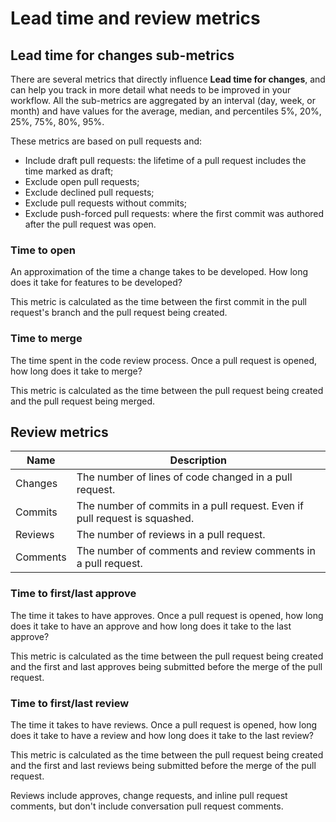 # Lead time and review metrics

## Lead time for changes sub-metrics
There are several metrics that directly influence **Lead time for changes**, and can help you track in more detail what needs to be improved in your workflow.
All the sub-metrics are aggregated by an interval (day, week, or month) and have values for the average, median, and percentiles 5%, 20%, 25%, 75%, 80%, 95%.

These metrics are based on pull requests and:

-   Include draft pull requests: the lifetime of a pull request includes the time marked as draft;
-   Exclude open pull requests;
-   Exclude declined pull requests;
-   Exclude pull requests without commits;
-   Exclude push-forced pull requests: where the first commit was authored after the pull request was open.

### Time to open

An approximation of the time a change takes to be developed. How long does it take for features to be developed?

This metric is calculated as the time between the first commit in the pull request's branch and the pull request being created.

### Time to merge

The time spent in the code review process. Once a pull request is opened, how long does it take to merge?

This metric is calculated as the time between the pull request being created and the pull request being merged.

## Review metrics

| Name     | Description                                                                |
| -------- | -------------------------------------------------------------------------- |
| Changes  | The number of lines of code changed in a pull request.                     |
| Commits  | The number of commits in a pull request. Even if pull request is squashed. |
| Reviews  | The number of reviews in a pull request.                                   |
| Comments | The number of comments and review comments in a pull request.              |

### Time to first/last approve

The time it takes to have approves. Once a pull request is opened, how long does it take to have an approve and how long does it take to the last approve?

This metric is calculated as the time between the pull request being created and the first and last approves being submitted before the merge of the pull request.

### Time to first/last review

The time it takes to have reviews. Once a pull request is opened, how long does it take to have a review and how long does it take to the last review?

This metric is calculated as the time between the pull request being created and the first and last reviews being submitted before the merge of the pull request.

Reviews include approves, change requests, and inline pull request comments, but don't include conversation pull request comments.
